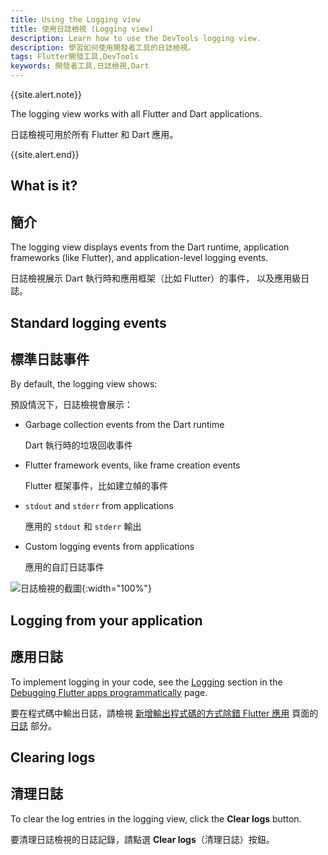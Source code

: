 ```yaml
---
title: Using the Logging view
title: 使用日誌檢視 (Logging view)
description: Learn how to use the DevTools logging view.
description: 學習如何使用開發者工具的日誌檢視。
tags: Flutter開發工具,DevTools
keywords: 開發者工具,日誌檢視,Dart
---
```


{{site.alert.note}}

  The logging view works with all Flutter and Dart applications.

  日誌檢視可用於所有 Flutter 和 Dart 應用。
  
{{site.alert.end}}

## What is it?

## 簡介

The logging view displays events from the Dart runtime,
application frameworks (like Flutter), and application-level
logging events.

日誌檢視展示 Dart 執行時和應用框架（比如 Flutter）的事件，
以及應用級日誌。

## Standard logging events

## 標準日誌事件

By default, the logging view shows:

預設情況下，日誌檢視會展示：

* Garbage collection events from the Dart runtime

  Dart 執行時的垃圾回收事件

* Flutter framework events, like frame creation events

  Flutter 框架事件，比如建立幀的事件

* `stdout` and `stderr` from applications

  應用的 `stdout` 和 `stderr` 輸出

* Custom logging events from applications

  應用的自訂日誌事件

![日誌檢視的截圖]({{site.url}}/assets/images/docs/tools/devtools/logging_log_entries.png){:width="100%"}

## Logging from your application

## 應用日誌

To implement logging in your code,
see the [Logging][] section in the
[Debugging Flutter apps programmatically][]
page.

要在程式碼中輸出日誌，請檢視 
[新增輸出程式碼的方式除錯 Flutter 應用][Debugging Flutter apps programmatically]
頁面的 [日誌][Logging] 部分。

## Clearing logs

## 清理日誌

To clear the log entries in the logging view,
click the **Clear logs** button.

要清理日誌檢視的日誌記錄，請點選 **Clear logs**（清理日誌）按鈕。

[Logging]: {{site.url}}/testing/code-debugging#logging
[Debugging Flutter apps programmatically]: {{site.url}}/testing/code-debugging
